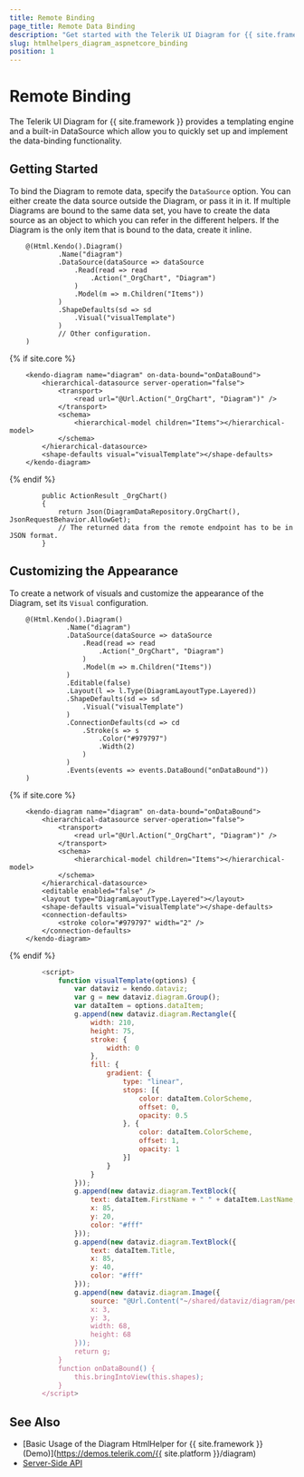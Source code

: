 ```yaml
---
title: Remote Binding
page_title: Remote Data Binding
description: "Get started with the Telerik UI Diagram for {{ site.framework }} featuring a built-in DataSource which allows you to bind the Diagram to remote data."
slug: htmlhelpers_diagram_aspnetcore_binding
position: 1
---
```


# Remote Binding

The Telerik UI Diagram for {{ site.framework }} provides a templating engine and a built-in DataSource which allow you to quickly set up and implement the data-binding functionality.

## Getting Started

To bind the Diagram to remote data, specify the `DataSource` option. You can either create the data source outside the Diagram, or pass it in it. If multiple Diagrams are bound to the same data set, you have to create the data source as an object to which you can refer in the different helpers. If the Diagram is the only item that is bound to the data, create it inline.

```HtmlHelper
    @(Html.Kendo().Diagram()
            .Name("diagram")
            .DataSource(dataSource => dataSource
                .Read(read => read
                    .Action("_OrgChart", "Diagram")
                )
                .Model(m => m.Children("Items"))
            )
            .ShapeDefaults(sd => sd
                .Visual("visualTemplate")
            )
            // Other configuration.
    )
```
{% if site.core %}
```TagHelper
    <kendo-diagram name="diagram" on-data-bound="onDataBound">
        <hierarchical-datasource server-operation="false">
            <transport>
                <read url="@Url.Action("_OrgChart", "Diagram")" />
            </transport>
            <schema>
                <hierarchical-model children="Items"></hierarchical-model>
            </schema>
        </hierarchical-datasource>
        <shape-defaults visual="visualTemplate"></shape-defaults>
    </kendo-diagram>
```
{% endif %}
```Controller
        public ActionResult _OrgChart()
        {
            return Json(DiagramDataRepository.OrgChart(), JsonRequestBehavior.AllowGet);
            // The returned data from the remote endpoint has to be in JSON format.
        }
```

## Customizing the Appearance

To create a network of visuals and customize the appearance of the Diagram, set its `Visual` configuration.

```HtmlHelper
    @(Html.Kendo().Diagram()
              .Name("diagram")
              .DataSource(dataSource => dataSource
                  .Read(read => read
                      .Action("_OrgChart", "Diagram")
                  )
                  .Model(m => m.Children("Items"))
              )
              .Editable(false)
              .Layout(l => l.Type(DiagramLayoutType.Layered))
              .ShapeDefaults(sd => sd
                  .Visual("visualTemplate")
              )
              .ConnectionDefaults(cd => cd
                  .Stroke(s => s
                      .Color("#979797")
                      .Width(2)
                  )
              )
              .Events(events => events.DataBound("onDataBound"))
    )
```
{% if site.core %}
```TagHelper
    <kendo-diagram name="diagram" on-data-bound="onDataBound">
        <hierarchical-datasource server-operation="false">
            <transport>
                <read url="@Url.Action("_OrgChart", "Diagram")" />
            </transport>
            <schema>
                <hierarchical-model children="Items"></hierarchical-model>
            </schema>
        </hierarchical-datasource>
        <editable enabled="false" />
        <layout type="DiagramLayoutType.Layered"></layout>
        <shape-defaults visual="visualTemplate"></shape-defaults>
        <connection-defaults>
            <stroke color="#979797" width="2" />
        </connection-defaults>
    </kendo-diagram>
```
{% endif %}
```JavaScript
        <script>
            function visualTemplate(options) {
                var dataviz = kendo.dataviz;
                var g = new dataviz.diagram.Group();
                var dataItem = options.dataItem;
                g.append(new dataviz.diagram.Rectangle({
                    width: 210,
                    height: 75,
                    stroke: {
                        width: 0
                    },
                    fill: {
                        gradient: {
                            type: "linear",
                            stops: [{
                                color: dataItem.ColorScheme,
                                offset: 0,
                                opacity: 0.5
                            }, {
                                color: dataItem.ColorScheme,
                                offset: 1,
                                opacity: 1
                            }]
                        }
                    }
                }));
                g.append(new dataviz.diagram.TextBlock({
                    text: dataItem.FirstName + " " + dataItem.LastName,
                    x: 85,
                    y: 20,
                    color: "#fff"
                }));
                g.append(new dataviz.diagram.TextBlock({
                    text: dataItem.Title,
                    x: 85,
                    y: 40,
                    color: "#fff"
                }));
                g.append(new dataviz.diagram.Image({
                    source: "@Url.Content("~/shared/dataviz/diagram/people/")" + dataItem.Image,
                    x: 3,
                    y: 3,
                    width: 68,
                    height: 68
                }));
                return g;
            }
            function onDataBound() {
                this.bringIntoView(this.shapes);
            }
        </script>
```

## See Also

* [Basic Usage of the Diagram HtmlHelper for {{ site.framework }} (Demo)](https://demos.telerik.com/{{ site.platform }}/diagram)
* [Server-Side API](/api/diagram)

